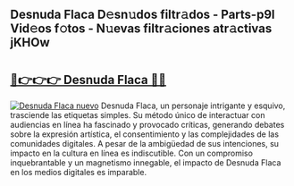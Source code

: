 ## Desnuda Flaca D𝚎sn𝚞dos filtr𝚊dos - Parts-p9l Vid𝚎os f𝚘tos - N𝚞evas filtr𝚊ciones atr𝚊ctivas jKHOw

# <h2><a href="http://mbc8fwl.tromn.icu/?c=Desnuda+Flaca">🔗👉👉👉 Desnuda Flaca 🔗🔗</a></h2>

[![Desnuda Flaca nuevo](https://i.imgur.com/pEAQMta.gif)](http://mbc8fwl.tromn.icu/?c=Desnuda+Flaca)
Desnuda Flaca, un personaje intrigante y esquivo, trasciende las etiquetas simples. Su método único de interactuar con audiencias en línea ha fascinado y provocado críticas, generando debates sobre la expresión artística, el consentimiento y las complejidades de las comunidades digitales. A pesar de la ambigüedad de sus intenciones, su impacto en la cultura en línea es indiscutible. Con un compromiso inquebrantable y un magnetismo innegable, el impacto de Desnuda Flaca en los medios digitales es imparable.
